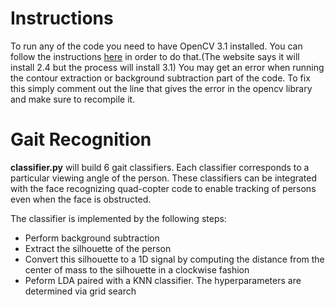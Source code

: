 # Instructions
To run any of the code you need to have OpenCV 3.1 installed. You can follow the instructions [here](http://docs.opencv.org/2.4/doc/tutorials/introduction/linux_install/linux_install.html) in order to do that.(The website says it will install 2.4 but the process will install 3.1) You may get an error when running the contour extraction or background subtraction part of the code. To fix this simply comment out the line that gives the error in the opencv library and make sure to recompile it.

# Gait Recognition
**classifier.py** will build 6 gait classifiers. Each classifier corresponds to a particular viewing angle of the person. These classifiers can be integrated with the face recognizing quad-copter code to enable tracking of persons even when the face is obstructed.

The classifier is implemented by the following steps:
- Perform background subtraction
- Extract the silhouette of the person
- Convert this silhouette to a 1D signal by computing the distance from the center of mass to the silhouette in a clockwise fashion
- Peform LDA paired with a KNN classifier. The hyperparameters are determined via grid search
